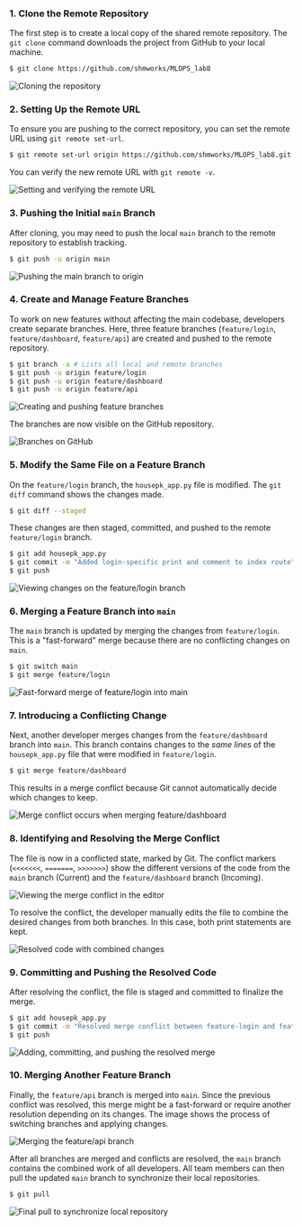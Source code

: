 
### 1. Clone the Remote Repository

The first step is to create a local copy of the shared remote repository. The `git clone` command downloads the project from GitHub to your local machine.

```bash
$ git clone https://github.com/shmworks/MLOPS_lab8
```

![Cloning the repository](clone.PNG)


### 2. Setting Up the Remote URL

To ensure you are pushing to the correct repository, you can set the remote URL using `git remote set-url`.


```bash
$ git remote set-url origin https://github.com/shmworks/MLOPS_lab8.git
```
You can verify the new remote URL with `git remote -v`.

![Setting and verifying the remote URL](change_remote_origin.PNG)

### 3. Pushing the Initial `main` Branch

After cloning, you may need to push the local `main` branch to the remote repository to establish tracking.

```bash
$ git push -u origin main
```

![Pushing the main branch to origin](add_files_to_repo.PNG)

### 4. Create and Manage Feature Branches

To work on new features without affecting the main codebase, developers create separate branches. Here, three feature branches (`feature/login`, `feature/dashboard`, `feature/api`) are created and pushed to the remote repository.

```bash
$ git branch -a # Lists all local and remote branches
$ git push -u origin feature/login
$ git push -u origin feature/dashboard
$ git push -u origin feature/api
```

![Creating and pushing feature branches](make_branches_on_remote.PNG)

The branches are now visible on the GitHub repository.

![Branches on GitHub](verify_branches_on_remote.PNG)

### 5. Modify the Same File on a Feature Branch

On the `feature/login` branch, the `housepk_app.py` file is modified. The `git diff` command shows the changes made.

```bash
$ git diff --staged
```

These changes are then staged, committed, and pushed to the remote `feature/login` branch.

```bash
$ git add housepk_app.py
$ git commit -m "Added login-specific print and comment to index route"
$ git push
```

![Viewing changes on the feature/login branch](login_branch_modification.PNG)


### 6. Merging a Feature Branch into `main`

The `main` branch is updated by merging the changes from `feature/login`. This is a "fast-forward" merge because there are no conflicting changes on `main`.

```bash
$ git switch main
$ git merge feature/login
```


![Fast-forward merge of feature/login into main](merge_login_In_main.PNG)

### 7. Introducing a Conflicting Change

Next, another developer merges changes from the `feature/dashboard` branch into `main`. This branch contains changes to the *same lines* of the `housepk_app.py` file that were modified in `feature/login`.

```bash
$ git merge feature/dashboard
```

This results in a merge conflict because Git cannot automatically decide which changes to keep.

![Merge conflict occurs when merging feature/dashboard](merge_dashboard_in_main.PNG)

### 8. Identifying and Resolving the Merge Conflict

The file is now in a conflicted state, marked by Git. The conflict markers (`<<<<<<<`, `=======`, `>>>>>>>`) show the different versions of the code from the `main` branch (Current) and the `feature/dashboard` branch (Incoming).

![Viewing the merge conflict in the editor](dashboard_conflict_with_main.PNG)

To resolve the conflict, the developer manually edits the file to combine the desired changes from both branches. In this case, both print statements are kept.

![Resolved code with combined changes](dashboard_conflict_with_main_resolved.PNG)

### 9. Committing and Pushing the Resolved Code

After resolving the conflict, the file is staged and committed to finalize the merge.

```bash
$ git add housepk_app.py
$ git commit -m "Resolved merge conflict between feature-login and feature-dashboard"
$ git push
```

![Adding, committing, and pushing the resolved merge](dashboard_conflict_with_main_resolved_git.PNG)

### 10. Merging Another Feature Branch

Finally, the `feature/api` branch is merged into `main`. Since the previous conflict was resolved, this merge might be a fast-forward or require another resolution depending on its changes. The image shows the process of switching branches and applying changes.

![Merging the feature/api branch](merge_api_in_main.PNG)

After all branches are merged and conflicts are resolved, the `main` branch contains the combined work of all developers. All team members can then pull the updated `main` branch to synchronize their local repositories.

```bash
$ git pull
```
![Final pull to synchronize local repository](final_pull.PNG)